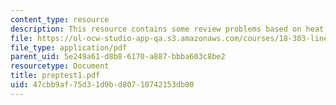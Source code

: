 ```yaml
---
content_type: resource
description: This resource contains some review problems based on heat.
file: https://ol-ocw-studio-app-qa.s3.amazonaws.com/courses/18-303-linear-partial-differential-equations-fall-2006/47cbb9af75d31d9bd80710742153db00_preptest1.pdf
file_type: application/pdf
parent_uid: 5e249a61-d8b8-6170-a887-bbba603c8be2
resourcetype: Document
title: preptest1.pdf
uid: 47cbb9af-75d3-1d9b-d807-10742153db00
---
```

